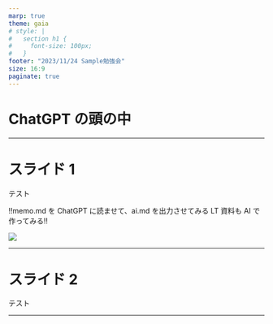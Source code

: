```yaml
---
marp: true
theme: gaia
# style: |
#   section h1 {
#     font-size: 100px;
#   }
footer: "2023/11/24 Sample勉強会"
size: 16:9
paginate: true
---
```


<!--
_class: lead
_footer: ""
_paginate: false
-->

# ChatGPT の頭の中

---

# スライド 1

テスト

!!memo.md を ChatGPT に読ませて、ai.md を出力させてみる
LT 資料も AI で作ってみる!!

![](me.png)

---

# スライド 2

テスト

---
